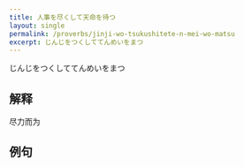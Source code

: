 ```yaml
---
title: 人事を尽くして天命を待つ
layout: single
permalink: /proverbs/jinji-wo-tsukushitete-n-mei-wo-matsu
excerpt: じんじをつくしててんめいをまつ
---
```


じんじをつくしててんめいをまつ

## 解释

尽力而为

## 例句

